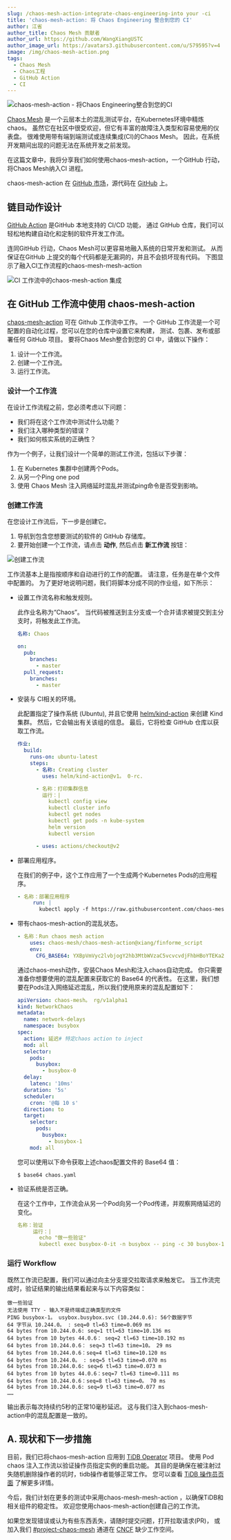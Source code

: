 ```yaml
---
slug: /chaos-mesh-action-integrate-chaos-engineering-into your -ci
title: 'chaos-mesh-action: 将 Chaos Engineering 整合到您的 CI'
author: 江省
author_title: Chaos Mesh 贡献者
author_url: https://github.com/WangXiangUSTC
author_image_url: https://avatars3.githubusercontent.com/u/579595?v=4
image: /img/chaos-mesh-action.png
tags:
  - Chaos Mesh
  - Chaos工程
  - GitHub Action
  - CI
---
```


![chaos-mesh-action - 将Chaos Engineering整合到您的CI](/img/chaos-mesh-action.png)

[Chaos Mesh](https://chaos-mesh.org) 是一个云层本土的混乱测试平台，在Kubernetes环境中精炼chaos。 虽然它在社区中很受欢迎，但它有丰富的故障注入类型和容易使用的仪表盘。 很难使用带有端到端测试或连续集成(CI)的Chaos Mesh。 因此，在系统开发期间出现的问题无法在系统开发之前发现。

在这篇文章中，我将分享我们如何使用chaos-mesh-action，一个GitHub 行动，将Chaos Mesh纳入CI 进程。

<!--truncate-->

chaos-mesh-action 在 [GitHub 市场](https://github.com/marketplace/actions/chaos-mesh)，源代码在 [GitHub](https://github.com/chaos-mesh/chaos-mesh-action) 上。

## 链目动作设计

[GitHub Action](https://docs.github.com/en/actions) 是GitHub 本地支持的 CI/CD 功能， 通过 GitHub 仓库，我们可以轻松地构建自动化和定制的软件开发工作流。

连同GitHub 行动，Chaos Mesh可以更容易地融入系统的日常开发和测试。 从而保证在GitHub 上提交的每个代码都是无漏洞的，并且不会损坏现有代码。 下图显示了融入CI工作流程的chaos-mesh-mesh-action

![CI 工作流中的chaos-mesh-action 集成](/img/chaos-mesh-action-integrate-in-the-ci-workflow.png)

## 在 GitHub 工作流中使用 chaos-mesh-action

[chaos-mesh-action](https://github.com/marketplace/actions/chaos-mesh) 可在 Github 工作流中工作。 一个 GitHub 工作流是一个可配置的自动化过程，您可以在您的仓库中设置它来构建， 测试、包裹、发布或部署任何 GitHub 项目。 要将Chaos Mesh整合到您的 CI 中，请做以下操作：

1. 设计一个工作流。
2. 创建一个工作流。
3. 运行工作流。

### 设计一个工作流

在设计工作流程之前，您必须考虑以下问题：

- 我们将在这个工作流中测试什么功能？
- 我们注入哪种类型的错误？
- 我们如何核实系统的正确性？

作为一个例子，让我们设计一个简单的测试工作流，包括以下步骤：

1. 在 Kubernetes 集群中创建两个Pods。
2. 从另一个Ping one pod
3. 使用 Chaos Mesh 注入网络延时混乱并测试ping命令是否受到影响。

### 创建工作流

在您设计工作流后，下一步是创建它。

1. 导航到包含您想要测试的软件的 GitHub 存储库。
2. 要开始创建一个工作流，请点击 **动作**, 然后点击 **新工作流** 按钮：

![创建工作流](/img/creating-a-workflow.png)

工作流基本上是指按顺序和自动进行的工作的配置。 请注意，任务是在单个文件中配置的。 为了更好地说明问题，我们将脚本分成不同的作业组，如下所示：

- 设置工作流名称和触发规则。

  此作业名称为“Chaos”。 当代码被推送到主分支或一个合并请求被提交到主分支时，将触发此工作流。

  ```yaml
  名称: Chaos

  on:
    pub:
      branches:
        - master
    pull_request:
      branches:
        - master
  ```

- 安装与 CI相关的环境。

  此配置指定了操作系统 (Ubuntu), 并且它使用 [helm/kind-action](https://github.com/marketplace/actions/kind-cluster) 来创建 Kind 集群。 然后，它会输出有关该组的信息。 最后，它将检查 GitHub 仓库以获取工作流。

  ```yaml
  作业:
    build:
      runs-on: ubuntu-latest
      steps:
        - 名称: Creating cluster
          uses: helm/kind-action@v1。 0-rc.

        - 名称：打印集群信息
          运行：|
            kubectl config view
            kubectl cluster info
            kubectl get nodes
            kubectl get pods -n kube-system
            helm version
            kubectl version

        - uses: actions/checkout@v2
  ```

- 部署应用程序。

  在我们的例子中，这个工作应用了一个生成两个Kubernetes Pods的应用程序。

  ```yaml
  - 名称：部署应用程序
       run: |
         kubectl apply -f https://raw.githubusercontent.com/chaos-mesh/apps/master/ping/busybox-statefulset.yaml
  ```

- 带有chaos-mesh-action的混乱状态。

  ```yaml
  - 名称：Run chaos mesh action
      uses: chaos-mesh/chaos-mesh-action@xiang/finforme_script
      env:
        CFG_BASE64: YXBpVmVyc2lvbjogY2hb3MtbWVzaC5vcvcvdjFhbHBoYTEKa2luZDogTmV0d29ya0NoY9zCm1ldGFkYXRhOgogog5hbWU6IG5ldHdvcmstZGVsYXkKICBuYW1lc3BhY2U6IGJ1c3gKc3BlYzoKICBh3Rpb246IGRlb
  ```

  通过chaos-mesh动作，安装Chaos Mesh和注入chaos自动完成。 你只需要准备你想要使用的混乱配置来获取它的 Base64 的代表性。 在这里，我们想要在Pods注入网络延迟混乱，所以我们使用原来的混乱配置如下：

  ```yaml
  apiVersion: chaos-mesh。 rg/v1alpha1
  kind: NetworkChaos
  metadata:
    name: network-delays
    namespace: busybox
  spec:
    action: 延迟# 特定chaos action to inject
    mod: all
    selector:
      pods:
        busybox:
          - busybox-0
    delay:
      latenc: '10ms'
    duration: '5s'
    scheduler:
      cron: '@每 10 s'
    direction: to
    target:
      selector:
        pods:
          busybox:
            - busybox-1
      mod: all
  ```

  您可以使用以下命令获取上述chaos配置文件的 Base64 值：

  ```shell
  $ base64 chaos.yaml
  ```

- 验证系统是否正确。

  在这个工作中，工作流会从另一个Pod向另一个Pod传递，并观察网络延迟的变化。

  ```yaml
  名称：验证
       运行：|
         echo "做一些验证"
         kubectl exec busybox-0-it -n busybox -- ping -c 30 busybox-1. busybox.busybox.svc
  ```

### 运行 Workflow

既然工作流已配置，我们可以通过向主分支提交拉取请求来触发它。 当工作流完成时，验证结果的输出结果看起来与以下内容类似：

```shell
做一些验证
无法使用 TTY - 输入不是终端或正确类型的文件
PING busybox-1。 usybox.busybox.svc (10.244.0.6): 56个数据字节
64 字节从 10.244.0。 : seq=0 tl=63 time=0.069 ms
64 bytes from 10.244.0.6: seq=1 ttl=63 time=10.136 ms
64 bytes from 10 bytes 44.0.6： seq=2 tl=63 time=10.192 ms
64 bytes from 10.244.0.6： seq=3 tl=63 time=10。 29 ms
64 bytes from 10.244.0.6：seq=4 tl=63 time=10.120 ms
64 bytes from 10.244.0。 : seq=5 tl=63 time=0.070 ms
64 bytes from 10.244.0.6: seq=6 tl=63 time=0.073 m
64 bytes from 10 bytes 44.0.6：seq=7 tl=63 time=0.111 ms
64 bytes from 10.244.0.6：seq=8 tl=63 time=0。 70 ms
64 bytes from 10.244.0.6: seq=9 tl=63 time=0.077 ms
……
```

输出表示每次持续约5秒的正常10毫秒延迟。 这与我们注入到chaos-mesh-action中的混乱配置是一致的。

## A. 现状和下一步措施

目前，我们已将chaos-mesh-action 应用到 [TiDB Operator](https://github.com/pingcap/tidb-operator) 项目。 使用 Pod chaos 注入工作流以验证操作员指定实例的重启功能。 其目的是确保在被注射过失随机删除操作者的坑时，tidb操作者能够正常工作。 您可以查看 [TiDB 操作员页面](https://github.com/pingcap/tidb-operator/actions?query=workflow%3Achaos) 了解更多详情。

今后，我们计划在更多的测试中采用chaos-mesh-mesh-action ，以确保TiDB和相关组件的稳定性。 欢迎您使用chaos-mesh-action创建自己的工作流。

如果您发现错误或认为有些东西丢失，请随时提交问题，打开拉取请求(PR)， 或加入我们 [#project-chaos-mesh](https://slack.cncf.io/) 通道在 [CNCF](https://www.cncf.io/) 缺少工作空间。
